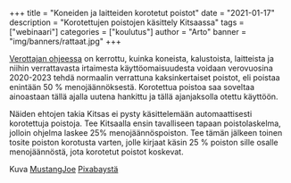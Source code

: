 +++
title = "Koneiden ja laitteiden korotetut poistot"
date = "2021-01-17"
description = "Korotettujen poistojen käsittely Kitsaassa"
tags = ["webinaari"]
categories = ["koulutus"]
author = "Arto"
banner = "img/banners/rattaat.jpg"
+++

[Verottajan ohjeessa](https://www.vero.fi/syventavat-vero-ohjeet/ohje-hakusivu/82959/koneiden-ja-laitteiden-korotetut-poistot-verovuosina-2020-2023/) on kerrottu, kuinka koneista, kalustoista, laitteista ja niihin verrattavasta irtaimesta käyttöomaisuudesta voidaan verovuosina 2020-2023 tehdä normaalin verrattuna kaksinkertaiset poistot, eli poistaa enintään 50 % menojäännöksestä. Korotettua poistoa saa soveltaa ainoastaan tällä ajalla uutena hankittu ja tällä ajanjaksolla otettu käyttöön.

Näiden ehtojen takia Kitsas ei pysty käsittelemään automaattisesti korotettuja poistoja. Tee Kitsaalla ensin tavalliseen tapaan poistolaskelma, jolloin ohjelma laskee 25% menojäännöspoiston. Tee tämän jälkeen toinen tosite poiston korotusta varten, jolle kirjaat käsin 25 % poiston sille osalle menojäännöstä, jota korotetut poistot koskevat.

Kuva <a href="https://pixabay.com/fi/users/mustangjoe-2162920/?utm_source=link-attribution&amp;utm_medium=referral&amp;utm_campaign=image&amp;utm_content=1236578">MustangJoe</a> <a href="https://pixabay.com/fi/?utm_source=link-attribution&amp;utm_medium=referral&amp;utm_campaign=image&amp;utm_content=1236578">Pixabaystä</a>
